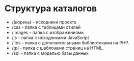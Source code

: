 # Структура каталогов

* /(*корень*) - исходники проекта
* /css - папка с таблицами стилей
* /images - папка с изображениями
* /js - папка с исходниками JavaScript
* /libs - папка с дополнительными библиотеками на PHP.
* /tpl - папка с шаблонами страниц на HTML.
* /sql - папка с моделью базы данных